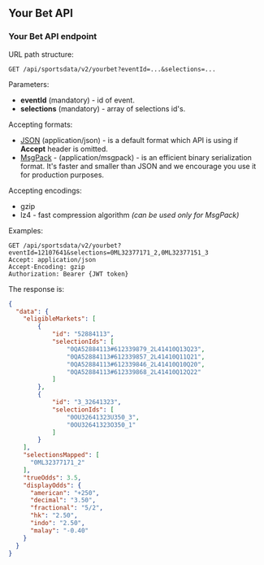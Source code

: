 ## Your Bet API

### Your Bet API endpoint

URL path structure:
```http
GET /api/sportsdata/v2/yourbet?eventId=...&selections=...
```

Parameters:
- **eventId** (mandatory) - id of event. 
- **selections** (mandatory) - array of selections id's.

Accepting formats:
- [JSON](https://en.wikipedia.org/wiki/JSON) (application/json) - is a default format which API is using if **Accept** header is omitted.
- [MsgPack](https://msgpack.org/index.html) - (application/msgpack) - is an efficient binary serialization format. It's faster and smaller than JSON and we encourage you use it for production purposes.

Accepting encodings:
- gzip  
- lz4 - fast compression algorithm *(can be used only for MsgPack)*

Examples:
```http
GET /api/sportsdata/v2/yourbet?eventId=12107641&selections=0ML32377171_2,0ML32377151_3
Accept: application/json
Accept-Encoding: gzip
Authorization: Bearer {JWT token}
```
The response is:
```json
{
  "data": {
    "eligibleMarkets": [
        {
            "id": "52884113",
            "selectionIds": [
                "0QA52884113#612339879_2L41410Q13Q23",
                "0QA52884113#612339857_2L41410Q11Q21",
                "0QA52884113#612339846_2L41410Q10Q20",
                "0QA52884113#612339868_2L41410Q12Q22"
            ]
        },
        {
            "id": "3_32641323",
            "selectionIds": [
                "0OU32641323U350_3",
                "0OU32641323O350_1"
            ]
        }        
    ],    
    "selectionsMapped": [
      "0ML32377171_2"
    ],
    "trueOdds": 3.5,
    "displayOdds": {
      "american": "+250",
      "decimal": "3.50",
      "fractional": "5/2",
      "hk": "2.50",
      "indo": "2.50",
      "malay": "-0.40"
    }
  }
}
```